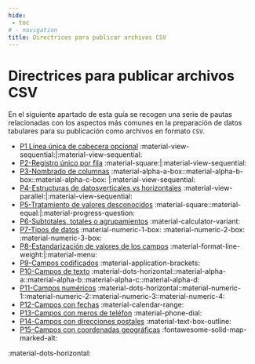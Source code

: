 ```yaml
---
hide:
 - toc
# - navigation
title: Directrices para publicar archivos CSV
---
```


# Directrices para publicar archivos CSV

En el siguiente apartado de esta guía se recogen una serie de pautas relacionadas con los aspectos más comunes en la preparación de datos tabulares para su publicación como archivos en formato `CSV`.

- [P1 Línea única de cabecera opcional](P01_Línea_única_cabecera_opcional.md) :material-view-sequential:|:material-view-sequential:
- [P2-Registro único por fila](P02_Registro_único_por_fila.md) :material-square:|:material-view-sequential:
- [P3-Nombrado de columnas](P03_Nombrado_de_columnas.md) :material-alpha-a-box::material-alpha-b-box::material-alpha-c-box: |:material-view-sequential:
- [P4-Estructuras de datosverticales vs horizontales](P04_Estructuras_de_datosverticales_vs_horizontales.md) :material-view-parallel:|:material-view-sequential:
- [P5-Tratamiento de valores desconocidos](P05_Tratamiento_de_valores_desconocidos.md) :material-square::material-equal:|:material-progress-question:
- [P6-Subtotales, totales o agrupamientos](P06_Subtotales_totales_o_agrupamientos.md) :material-calculator-variant:
- [P7-Tipos de datos](P07_Tipos_de_datos.md) :material-numeric-1-box: :material-numeric-2-box: :material-numeric-3-box:
- [P8-Estandarización de valores de los campos](P08_Estandarización_de_valores_de_los_campos.md) :material-format-line-weight:|:material-menu:
- [P9-Campos codificados](P09_Campos_codificados.md) :material-application-brackets:
- [P10-Campos de texto](P10_Campos_de_texto.md) :material-dots-horizontal::material-alpha-a::material-alpha-b::material-alpha-c::material-alpha-d:
- [P11-Campos numéricos](P11_Campos_numéricos.md) :material-dots-horizontal::material-numeric-1::material-numeric-2::material-numeric-3::material-numeric-4:
- [P12-Campos con fechas](P12_Campos_con_fechas.md) :material-calendar-range:
- [P13-Campos con meros de teléfon](P13_Campos_con_meros_de_teléfon.md) :material-phone-dial:
- [P14-Campos con direcciones postales](P14_Campos_con_direcciones_postales.md) :material-text-box-outline:
- [P15-Campos con coordenadas geográficas](P15_Campos_con_coordenadas_geográficas.md) :fontawesome-solid-map-marked-alt:


:material-dots-horizontal: